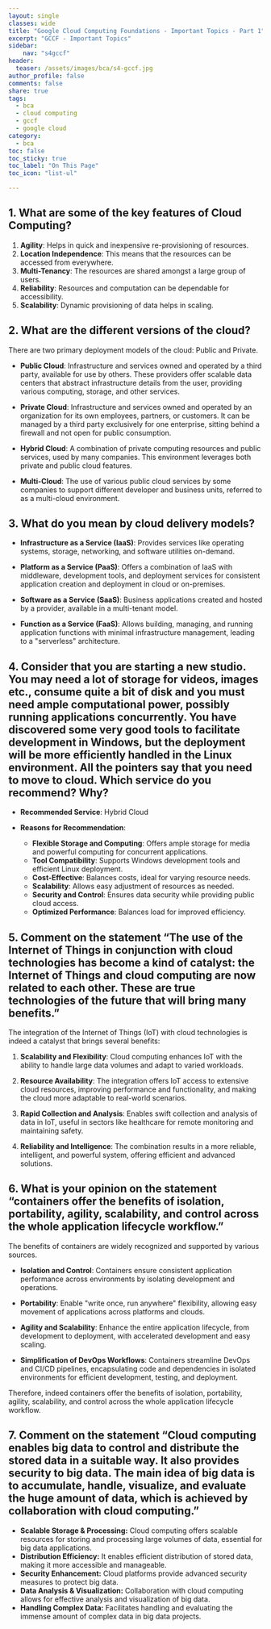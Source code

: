 ```yaml
---
layout: single
classes: wide
title: "Google Cloud Computing Foundations - Important Topics - Part 1"
excerpt: "GCCF - Important Topics"
sidebar:
    nav: "s4gccf"
header:
  teaser: /assets/images/bca/s4-gccf.jpg
author_profile: false
comments: false
share: true
tags:
  - bca
  - cloud computing
  - gccf
  - google cloud
category:
  - bca
toc: false
toc_sticky: true
toc_label: "On This Page"
toc_icon: "list-ul"

---
```


## 1. What are some of the key features of Cloud Computing?


1. **Agility**: Helps in quick and inexpensive re-provisioning of resources.
2. **Location Independence**: This means that the resources can be accessed from everywhere.
3. **Multi-Tenancy**: The resources are shared amongst a large group of users.
4. **Reliability**: Resources and computation can be dependable for accessibility.
5. **Scalability**: Dynamic provisioning of data helps in scaling. 


## 2. What are the different versions of the cloud?

There are two primary deployment models of the cloud: Public and Private. 

- **Public Cloud**: Infrastructure and services owned and operated by a third party, available for use by others. These providers offer scalable data centers that abstract infrastructure details from the user, providing various computing, storage, and other services.

- **Private Cloud**: Infrastructure and services owned and operated by an organization for its own employees, partners, or customers. It can be managed by a third party exclusively for one enterprise, sitting behind a firewall and not open for public consumption.

- **Hybrid Cloud**: A combination of private computing resources and public services, used by many companies. This environment leverages both private and public cloud features.

- **Multi-Cloud**: The use of various public cloud services by some companies to support different developer and business units, referred to as a multi-cloud environment.

## 3. What do you mean by cloud delivery models?

- **Infrastructure as a Service (IaaS)**: Provides services like operating systems, storage, networking, and software utilities on-demand.

- **Platform as a Service (PaaS)**: Offers a combination of IaaS with middleware, development tools, and deployment services for consistent application creation and deployment in cloud or on-premises.

- **Software as a Service (SaaS)**: Business applications created and hosted by a provider, available in a multi-tenant model.

- **Function as a Service (FaaS)**: Allows building, managing, and running application functions with minimal infrastructure management, leading to a "serverless" architecture.


## 4. Consider that you are starting a new studio. You may need a lot of storage for videos, images etc., consume quite a bit of disk and you must need ample computational power, possibly running applications concurrently. You have discovered some very good tools to facilitate development in Windows, but the deployment will be more efficiently handled in the Linux environment. All the pointers say that you need to move to cloud. Which service do you recommend? Why?

- **Recommended Service**: Hybrid Cloud

- **Reasons for Recommendation**:
  - **Flexible Storage and Computing**: Offers ample storage for media and powerful computing for concurrent applications.
  - **Tool Compatibility**: Supports Windows development tools and efficient Linux deployment.
  - **Cost-Effective**: Balances costs, ideal for varying resource needs.
  - **Scalability**: Allows easy adjustment of resources as needed.
  - **Security and Control**: Ensures data security while providing public cloud access.
  - **Optimized Performance**: Balances load for improved efficiency.


## 5. Comment on the statement “The use of the Internet of Things in conjunction with cloud technologies has become a kind of catalyst: the Internet of Things and cloud computing are now related to each other. These are true technologies of the future that will bring many benefits.”

The integration of the Internet of Things (IoT) with cloud technologies is indeed a catalyst that brings several benefits:

1. **Scalability and Flexibility**: Cloud computing enhances IoT with the ability to handle large data volumes and adapt to varied workloads.

2. **Resource Availability**: The integration offers IoT access to extensive cloud resources, improving performance and functionality, and making the cloud more adaptable to real-world scenarios.

3. **Rapid Collection and Analysis**: Enables swift collection and analysis of data in IoT, useful in sectors like healthcare for remote monitoring and maintaining safety.

4. **Reliability and Intelligence**: The combination results in a more reliable, intelligent, and powerful system, offering efficient and advanced solutions.



## 6. What is your opinion on the statement “containers offer the benefits of isolation, portability, agility, scalability, and control across the whole application lifecycle workflow.”

The benefits of containers are widely recognized and supported by various sources.

- **Isolation and Control**: Containers ensure consistent application performance across environments by isolating development and operations.

- **Portability**: Enable "write once, run anywhere" flexibility, allowing easy movement of applications across platforms and clouds.

- **Agility and Scalability**: Enhance the entire application lifecycle, from development to deployment, with accelerated development and easy scaling.

- **Simplification of DevOps Workflows**: Containers streamline DevOps and CI/CD pipelines, encapsulating code and dependencies in isolated environments for efficient development, testing, and deployment.

Therefore, indeed containers offer the benefits of isolation, portability, agility, scalability, and control across the whole application lifecycle workflow.

## 7. Comment on the statement “Cloud computing enables big data to control and distribute the stored data in a suitable way. It also provides security to big data. The main idea of big data is to accumulate, handle, visualize, and evaluate the huge amount of data, which is achieved by collaboration with cloud computing.”

- **Scalable Storage & Processing:** Cloud computing offers scalable resources for storing and processing large volumes of data, essential for big data applications.
- **Distribution Efficiency:** It enables efficient distribution of stored data, making it more accessible and manageable.
- **Security Enhancement:** Cloud platforms provide advanced security measures to protect big data.
- **Data Analysis & Visualization:** Collaboration with cloud computing allows for effective analysis and visualization of big data.
- **Handling Complex Data:** Facilitates handling and evaluating the immense amount of complex data in big data projects.


